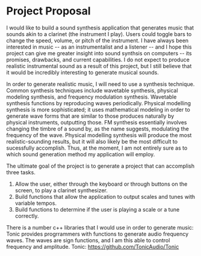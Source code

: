 # Project Proposal
I would like to build a sound synthesis application that generates music that sounds akin to a clarinet (the instrument I play). Users could toggle bars to change the speed, volume, or pitch of the instrument. I have always been interested in music -- as an instrumentalist and a listener -- and I hope this project can give me greater insight into sound synthsis on computers -- its promises, drawbacks, and current capabilities. I do not expect to produce realistic instrumental sound as a result of this project, but I still believe that it would be incredibly interesting to generate musical sounds. 

In order to generate realistic music, I will need to use a synthesis technique. Common synthesis techniques include wavetable synthesis, physical modeling synthesis, and frequency modulation synthesis. Wavetable synthesis functions by reproducing waves periodically. Physical modelling synthesis is more sophisticated; it uses mathematical modeling in order to generate wave forms that are similar to those produces naturally by physical instruments, outputting those. FM synthesis essentially involves changing the timbre of a sound by, as the name suggests, modulating the frequency of the wave. Physical modelling synthesis will produce the most realistic-sounding results, but it will also likely be the most difficult to sucessfully accomplish. Thus, at the moment, I am not entirely sure as to which sound generation method my application will employ.

The ultimate goal of the project is to generate a project that can accomplish three tasks. 
1) Allow the user, either through the keyboard or through buttons on the screen, to play a clarinet synthesizer.
2) Build functions that allow the application to output scales and tunes with variable tempos.
3) Build functions to determine if the user is playing a scale or a tune correctly.

There is a number c++ libraries that I would use in order to generate music: 
Tonic provides progrrammers with functions to generate audio frequency waves. The waves are sign functions, and I am this able to control frequency and amplitude. Tonic: https://github.com/TonicAudio/Tonic


